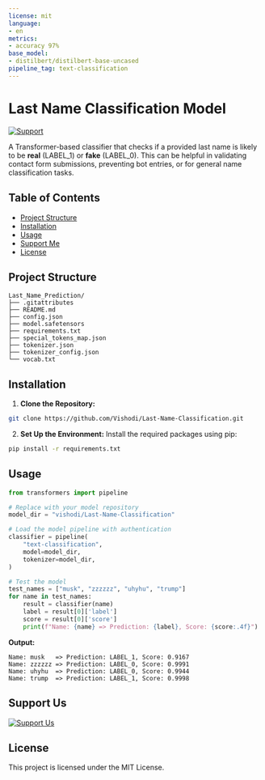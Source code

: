 ```yaml
---
license: mit
language:
- en
metrics:
- accuracy 97%
base_model:
- distilbert/distilbert-base-uncased
pipeline_tag: text-classification
---
```

# Last Name Classification Model
[![Support](https://img.shields.io/badge/Support-Us-brightgreen)](https://nowpayments.io/donation/Vishodi)

A Transformer-based classifier that checks if a provided last name is likely to be **real** (LABEL_1) or **fake** (LABEL_0). This can be helpful in validating contact form submissions, preventing bot entries, or for general name classification tasks.

## Table of Contents
- [Project Structure](#project-structure)
- [Installation](#installation)
- [Usage](#usage)
- [Support Me](#support-me)
- [License](#license)

## Project Structure
```plaintext
Last_Name_Prediction/
├── .gitattributes
├── README.md
├── config.json
├── model.safetensors
├── requirements.txt
├── special_tokens_map.json
├── tokenizer.json
├── tokenizer_config.json
└── vocab.txt
```

## Installation
1. **Clone the Repository:**
```bash
git clone https://github.com/Vishodi/Last-Name-Classification.git
```

2. **Set Up the Environment:**
   Install the required packages using pip:
```bash
pip install -r requirements.txt
```

## Usage
```python
from transformers import pipeline

# Replace with your model repository
model_dir = "vishodi/Last-Name-Classification"

# Load the model pipeline with authentication
classifier = pipeline(
    "text-classification",
    model=model_dir,
    tokenizer=model_dir,
)

# Test the model
test_names = ["musk", "zzzzzz", "uhyhu", "trump"]
for name in test_names:
    result = classifier(name)
    label = result[0]['label']
    score = result[0]['score']
    print(f"Name: {name} => Prediction: {label}, Score: {score:.4f}")
```

**Output:**
```
Name: musk   => Prediction: LABEL_1, Score: 0.9167
Name: zzzzzz => Prediction: LABEL_0, Score: 0.9991
Name: uhyhu  => Prediction: LABEL_0, Score: 0.9944
Name: trump  => Prediction: LABEL_1, Score: 0.9998
```

## Support Us
[![Support Us](https://img.shields.io/badge/Support-Us-brightgreen)](https://nowpayments.io/donation/Vishodi)

## License
This project is licensed under the MIT License.
